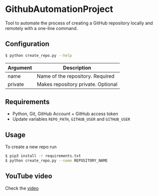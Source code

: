 # GithubAutomationProject

Tool to automate the process of creating a GitHub repository locally and remotely with a one-line command.

## Configuration
```bash
$ python create_repo.py --help
```

| Argument  | Description |
| --------  | ----------- | 
| name      | Name of the repository. Required |
| private   | Makes repository private. Optional |

## Requirements
* Python, Git, GitHub Account + GitHub access token 
* Update variables `REPO_PATH`, `GITHUB_USER` and `GITHUB_USER`

## Usage

To create a new repo run
```bash
$ pip3 install -r requirements.txt
$ python create_repo.py --name REPOSITORY_NAME
```

## YouTube video
Check the [video](https://www.youtube.com/watch?v=b3ySWJinSh4) 
